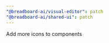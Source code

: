 ```yaml
---
"@breadboard-ai/visual-editor": patch
"@breadboard-ai/shared-ui": patch
---
```


Add more icons to components
